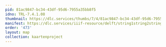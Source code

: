 ```yaml
---
pid: 81ac9847-bc34-43df-95d6-7955a35bb8f5
idno: TRL-7.4.1.08
thumbnail: https://dlc.services/thumbs/7/4/81ac9847-bc34-43df-95d6-7955a35bb8f5/full/400,339/0/default.jpg
manifest: https://dlc.services/iiif-resource/delft/string1string2string3/kaartenproject-2007/TRL-7.4.1.08
order: '473'
layout: map
collection: kaartenproject
---
```

